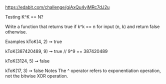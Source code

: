 https://edabit.com/challenge/giAxQu4vjMRc7dJ2u

Testing K^K == N?

Write a function that returns true if k^k == n for input (n, k) and return false otherwise.

Examples
kToK(4, 2) ➞ true

kToK(387420489, 9) ➞ true
// 9^9 == 387420489

kToK(3124, 5) ➞ false

kToK(17, 3) ➞ false
Notes
The ^ operator refers to exponentiation operation, not the bitwise XOR operation.